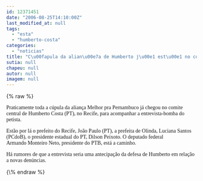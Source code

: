 ```yaml
---
id: 12371451
date: "2006-08-25T14:10:00Z"
last_modified_at: null
tags:
  - "esta"
  - "humberto-costa"
categories:
  - "noticias"
title: "C\u00fapula da alian\u00e7a de Humberto j\u00e1 est\u00e1 no comit\u00ea"
sutia: null
chapeu: null
autor: null
imagem: null
---
```

{\% raw %}
<p><P><FONT face=Verdana>Praticamente toda a cúpula da aliança Melhor pra&nbsp;Pernambuco já chegou no comite central de Humberto Costa (PT), no Recife, para acompanhar a entrevista-bomba do petista.</FONT></P></p>
<p><P><FONT face=Verdana>Estão por lá o prefeito do Recife, João Paulo (PT), a prefeita de Olinda, Luciana Santos (PCdoB), o presidente estadual do PT, Dilson Peixoto.&nbsp;O deputado federal Armando&nbsp;Monteiro Neto, presidente do PTB, está a caminho.</FONT></P></p>
<p><P><FONT face=Verdana>Há&nbsp;rumores de que a entrevista seria uma antecipação da defesa de&nbsp;Humberto em relação a novas denúncias.<BR></P></FONT> </p>
{\% endraw %}